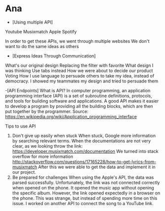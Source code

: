 # Ana
- [Using multiple API]

Youtube
Musixmatch
Apple
Spotify

In order to get these APIs, we went through multiple websites
We don't want to do the same ideas as others

- [Express Ideas Through Communication]

What's our original design
Replacing the filter with favorite
What design I was thinking
Use tabs instead
How we were about to decide our product
Voting
How I use language to persuade others to take my idea, instead of democracy.
I showed my teammates my design and tried to persuade them

-[API Endpoints] 
What is API?
In computer programming, an application programming interface (API) is a set of subroutine definitions, protocols, and tools for building software and applications. A good API makes it easier to develop a program by providing all the building blocks, which are then put together by the programmer.
Source: https://en.wikipedia.org/wiki/Application_programming_interface

Tips to use API
1. Don't give up easily when stuck
When stuck, Google more information by searching relevant terms. 
When the documentations are not very clear, as we looking throw the link:
https://developer.musixmatch.com/documentation
We turned into stack overflow for more information
http://stackoverflow.com/questions/17165228/how-to-get-lyrics-from-musixmatch
After this we were able to get the data and implement it in our project.
2. Be prepared for challenges
When using the Apple's API, the data was parsed successfully. Unfortunately, the link was not connected correctly when opened on the phone. It opened the music app without opening the specific album. However, the link opened expectedly in a browser on the phone. This was strange, but instead of spending more time on this issue. I worked on another API to connect the song to a YouTube link. 
